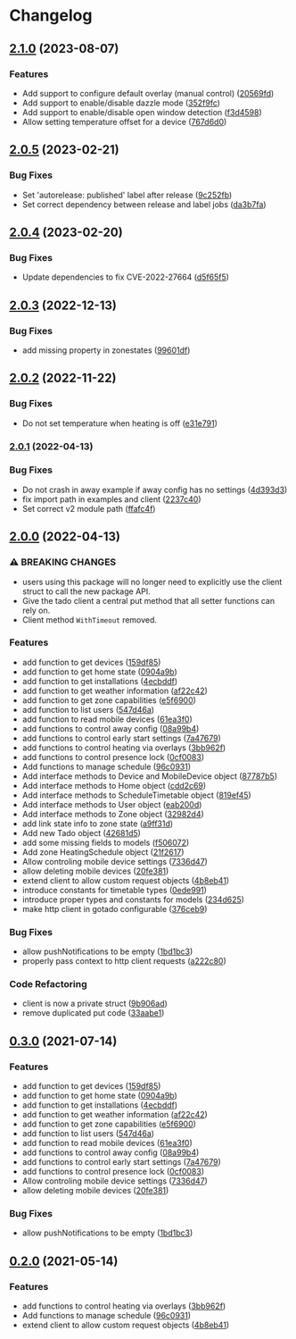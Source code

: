 # Changelog

## [2.1.0](https://github.com/gonzolino/gotado/compare/v2.0.5...v2.1.0) (2023-08-07)


### Features

* Add support to configure default overlay (manual control) ([20569fd](https://github.com/gonzolino/gotado/commit/20569fd96f0c35fa7ef1d607bafe571e852ec170))
* Add support to enable/disable dazzle mode ([352f9fc](https://github.com/gonzolino/gotado/commit/352f9fcada25ea71c4c2e2de2ba7cbf6946d4dea))
* Add support to enable/disable open window detection ([f3d4598](https://github.com/gonzolino/gotado/commit/f3d4598b1c159f6e69168e68629e1f481432d5ca))
* Allow setting temperature offset for a device ([767d6d0](https://github.com/gonzolino/gotado/commit/767d6d03f24544541eef68ad6495965dd7ae704d))

## [2.0.5](https://github.com/gonzolino/gotado/compare/v2.0.4...v2.0.5) (2023-02-21)


### Bug Fixes

* Set 'autorelease: published' label after release ([9c252fb](https://github.com/gonzolino/gotado/commit/9c252fbbde3322cbae10846a3f2cab4a9624bece))
* Set correct dependency between release and label jobs ([da3b7fa](https://github.com/gonzolino/gotado/commit/da3b7fa0427c59efc4cd4bf8ab1b0c675418eeb1))

## [2.0.4](https://github.com/gonzolino/gotado/compare/v2.0.3...v2.0.4) (2023-02-20)


### Bug Fixes

* Update dependencies to fix CVE-2022-27664 ([d5f65f5](https://github.com/gonzolino/gotado/commit/d5f65f569a119743ca8c6d9ccd67f8036af22a0a))

## [2.0.3](https://github.com/gonzolino/gotado/compare/v2.0.2...v2.0.3) (2022-12-13)


### Bug Fixes

* add missing property in zonestates ([99601df](https://github.com/gonzolino/gotado/commit/99601df66af2d1575ff2bc44a94160473a6593d4))

## [2.0.2](https://github.com/gonzolino/gotado/compare/v2.0.1...v2.0.2) (2022-11-22)


### Bug Fixes

* Do not set temperature when heating is off ([e31e791](https://github.com/gonzolino/gotado/commit/e31e791a6ba2e1118c27f2f64c4f4187036c4755))

### [2.0.1](https://github.com/gonzolino/gotado/compare/v2.0.0...v2.0.1) (2022-04-13)


### Bug Fixes

* Do not crash in away example if away config has no settings ([4d393d3](https://github.com/gonzolino/gotado/commit/4d393d35f6adf42657d8f93d1f2ef094a94535e3))
* fix import path in examples and client ([2237c40](https://github.com/gonzolino/gotado/commit/2237c400b659c331d1d209fd21b559d4d9c07362))
* Set correct v2 module path ([ffafc4f](https://github.com/gonzolino/gotado/commit/ffafc4f1f69cda16b47f73d0a17656b37479d084))

## [2.0.0](https://github.com/gonzolino/gotado/compare/v1.0.0...v2.0.0) (2022-04-13)


### ⚠ BREAKING CHANGES

* users using this package will no longer need to explicitly use the client struct to call the new package API.
* Give the tado client a central put method that all setter functions can rely on.
* Client method `WithTimeout` removed.

### Features

* add function to get devices ([159df85](https://github.com/gonzolino/gotado/commit/159df8550544f0098f51b979727406f4fdd474a8))
* add function to get home state ([0904a9b](https://github.com/gonzolino/gotado/commit/0904a9b6c3f0b3beca3e62e284a678c97f25b0a5))
* add function to get installations ([4ecbddf](https://github.com/gonzolino/gotado/commit/4ecbddf762e0bbdc5969e765db46aab34a15deea))
* add function to get weather information ([af22c42](https://github.com/gonzolino/gotado/commit/af22c425251f9adcd944dbd4979e053aa8d28964))
* add function to get zone capabilities ([e5f6900](https://github.com/gonzolino/gotado/commit/e5f690048b0854739a8aff6ec111054b50eabb8a))
* add function to list users ([547d46a](https://github.com/gonzolino/gotado/commit/547d46aead79f41c9555ff54845552b303df79f0))
* add function to read mobile devices ([61ea3f0](https://github.com/gonzolino/gotado/commit/61ea3f0d075e4c952ec619cbea41a3b781b5193d))
* add functions to control away config ([08a99b4](https://github.com/gonzolino/gotado/commit/08a99b40dde4f94a91031772730c0a90ef3fe63b))
* add functions to control early start settings ([7a47679](https://github.com/gonzolino/gotado/commit/7a47679bd65116da45148741d97ead18ce30d201))
* add functions to control heating via overlays ([3bb962f](https://github.com/gonzolino/gotado/commit/3bb962f4c3dd398d3434b2ed23251e2151ad4991))
* add functions to control presence lock ([0cf0083](https://github.com/gonzolino/gotado/commit/0cf0083cb8d3d53b6fabc9b93fd222ff08950e6e))
* Add functions to manage schedule ([96c0931](https://github.com/gonzolino/gotado/commit/96c0931c09d89310672deabf01fdee37ff260d31))
* Add interface methods to Device and MobileDevice  object ([87787b5](https://github.com/gonzolino/gotado/commit/87787b5b3c72a0fbcc8c01903c769da696925e76))
* Add interface methods to Home object ([cdd2c69](https://github.com/gonzolino/gotado/commit/cdd2c69c688365e5600510acb4f900fdae472c94))
* Add interface methods to ScheduleTimetable object ([819ef45](https://github.com/gonzolino/gotado/commit/819ef45e33ae797a310ebd543ccc5190664faac9))
* Add interface methods to User object ([eab200d](https://github.com/gonzolino/gotado/commit/eab200ded14d483dc5c75ff500fc39449c0c8a2b))
* Add interface methods to Zone object ([32982d4](https://github.com/gonzolino/gotado/commit/32982d4c0ae333791275d0a3cedd3dd4cf3e7e4a))
* add link state info to zone state ([a9ff31d](https://github.com/gonzolino/gotado/commit/a9ff31d25b92c92be16349e9b4fba753c0fa5a0d))
* Add new Tado object ([42681d5](https://github.com/gonzolino/gotado/commit/42681d540eef2b5250a85a08a580130779795d11))
* add some missing fields to models ([f506072](https://github.com/gonzolino/gotado/commit/f5060721d468528673128433ffba1a00193cdac8))
* Add zone HeatingSchedule object ([21f2617](https://github.com/gonzolino/gotado/commit/21f2617d567e95a4d6caf39f7aeff48e4b74a6a7))
* Allow controling mobile device settings ([7336d47](https://github.com/gonzolino/gotado/commit/7336d47b39c0405a85206da7c50a13c970924cf7))
* allow deleting mobile devices ([20fe381](https://github.com/gonzolino/gotado/commit/20fe3812f36c81b9238df4bba3aa7657c322e09c))
* extend client to allow custom request objects ([4b8eb41](https://github.com/gonzolino/gotado/commit/4b8eb4130822ad1968310333ec13453ffedf9eb0))
* introduce constants for timetable types ([0ede991](https://github.com/gonzolino/gotado/commit/0ede991fb4ff9d1c618b7055d884746d07aff7b6))
* introduce proper types and constants for models ([234d625](https://github.com/gonzolino/gotado/commit/234d6257386414856ab39eeecf5e3aa10c37e59a))
* make http client in gotado configurable ([376ceb9](https://github.com/gonzolino/gotado/commit/376ceb94d8cd5e2f0f871f028aac92fc3c3db10a))


### Bug Fixes

* allow pushNotifications to be empty ([1bd1bc3](https://github.com/gonzolino/gotado/commit/1bd1bc3f0efc288d41a5c36ae90f2189a0f3c8bf))
* properly pass context to http client requests ([a222c80](https://github.com/gonzolino/gotado/commit/a222c80a2261e3c07f6948ad83443a6118c3f5b0))


### Code Refactoring

* client is now a private struct ([9b906ad](https://github.com/gonzolino/gotado/commit/9b906ad249631e8d298f6178bbf583e5cee68320))
* remove duplicated put code ([33aabe1](https://github.com/gonzolino/gotado/commit/33aabe14d08aaae16d2f9ebc690f9bf0d7093226))

## [0.3.0](https://www.github.com/gonzolino/gotado/compare/v0.2.0...v0.3.0) (2021-07-14)


### Features

* add function to get devices ([159df85](https://www.github.com/gonzolino/gotado/commit/159df8550544f0098f51b979727406f4fdd474a8))
* add function to get home state ([0904a9b](https://www.github.com/gonzolino/gotado/commit/0904a9b6c3f0b3beca3e62e284a678c97f25b0a5))
* add function to get installations ([4ecbddf](https://www.github.com/gonzolino/gotado/commit/4ecbddf762e0bbdc5969e765db46aab34a15deea))
* add function to get weather information ([af22c42](https://www.github.com/gonzolino/gotado/commit/af22c425251f9adcd944dbd4979e053aa8d28964))
* add function to get zone capabilities ([e5f6900](https://www.github.com/gonzolino/gotado/commit/e5f690048b0854739a8aff6ec111054b50eabb8a))
* add function to list users ([547d46a](https://www.github.com/gonzolino/gotado/commit/547d46aead79f41c9555ff54845552b303df79f0))
* add function to read mobile devices ([61ea3f0](https://www.github.com/gonzolino/gotado/commit/61ea3f0d075e4c952ec619cbea41a3b781b5193d))
* add functions to control away config ([08a99b4](https://www.github.com/gonzolino/gotado/commit/08a99b40dde4f94a91031772730c0a90ef3fe63b))
* add functions to control early start settings ([7a47679](https://www.github.com/gonzolino/gotado/commit/7a47679bd65116da45148741d97ead18ce30d201))
* add functions to control presence lock ([0cf0083](https://www.github.com/gonzolino/gotado/commit/0cf0083cb8d3d53b6fabc9b93fd222ff08950e6e))
* Allow controling mobile device settings ([7336d47](https://www.github.com/gonzolino/gotado/commit/7336d47b39c0405a85206da7c50a13c970924cf7))
* allow deleting mobile devices ([20fe381](https://www.github.com/gonzolino/gotado/commit/20fe3812f36c81b9238df4bba3aa7657c322e09c))


### Bug Fixes

* allow pushNotifications to be empty ([1bd1bc3](https://www.github.com/gonzolino/gotado/commit/1bd1bc3f0efc288d41a5c36ae90f2189a0f3c8bf))

## [0.2.0](https://www.github.com/gonzolino/gotado/compare/v0.1.0...v0.2.0) (2021-05-14)


### Features

* add functions to control heating via overlays ([3bb962f](https://www.github.com/gonzolino/gotado/commit/3bb962f4c3dd398d3434b2ed23251e2151ad4991))
* Add functions to manage schedule ([96c0931](https://www.github.com/gonzolino/gotado/commit/96c0931c09d89310672deabf01fdee37ff260d31))
* extend client to allow custom request objects ([4b8eb41](https://www.github.com/gonzolino/gotado/commit/4b8eb4130822ad1968310333ec13453ffedf9eb0))
